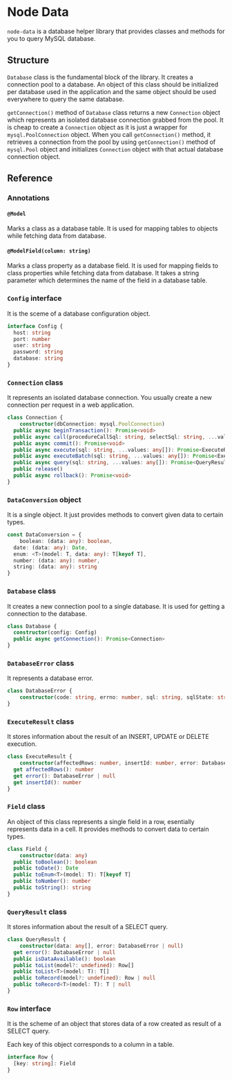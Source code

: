 # Node Data

`node-data` is a database helper library that provides classes and methods for you to query MySQL database.

## Structure

`Database` class is the fundamental block of the library. It creates a connection pool to a database. An object of this class should be initialized per database used in the application and the same object should be used everywhere to query the same database.

`getConnection()` method of `Database` class returns a new `Connection` object which represents an isolated database connection grabbed from the pool. It is cheap to create a `Connection` object as it is just a wrapper for `mysql.PoolConnection` object. When you call `getConnection()` method, it retrieves a connection from the pool by using `getConnection()` method of `mysql.Pool` object and initializes `Connection` object with that actual database connection object.

## Reference

### Annotations

#### `@Model`

Marks a class as a database table. It is used for mapping tables to objects while fetching data from database.

#### `@ModelField(column: string)`

Marks a class property as a database field. It is used for mapping fields to class properties while fetching data from database. It takes a string parameter which determines the name of the field in a database table.

### `Config` interface

It is the sceme of a database configuration object.

```typescript
interface Config {
  host: string
  port: number
  user: string
  password: string
  database: string
}
```

### `Connection` class

It represents an isolated database connection. You usually create a new connection per request in a web application. 

```typescript
class Connection {
	constructor(dbConnection: mysql.PoolConnection)
  public async beginTransaction(): Promise<void>
  public async call(procedureCallSql: string, selectSql: string, ...values: any[]): Promise<QueryResult>
  public async commit(): Promise<void>
  public async execute(sql: string, ...values: any[]): Promise<ExecuteResult>
  public async executeBatch(sql: string, ...values: any[]): Promise<ExecuteResult>
  public async query(sql: string, ...values: any[]): Promise<QueryResult>
  public release()
  public async rollback(): Promise<void>
}
```

### `DataConversion` object

It is a single object. It just provides methods to convert given data to certain types.

```typescript
const DataConversion = {
	boolean: (data: any): boolean,
  date: (data: any): Date,
  enum: <T>(model: T, data: any): T[keyof T],
  number: (data: any): number,
  string: (data: any): string
}
```

### `Database` class

It creates a new connection pool to a single database. It is used for getting a connection to the database.

```typescript
class Database {
  constructor(config: Config)
  public async getConnection(): Promise<Connection>
}
```

### `DatabaseError` class

It represents a database error.

```typescript
class DatabaseError {
	constructor(code: string, errno: number, sql: string, sqlState: string, sqlMessage: string)
}
```

### `ExecuteResult` class

It stores information about the result of an INSERT, UPDATE or DELETE execution.

```typescript
class ExecuteResult {
	constructor(affectedRows: number, insertId: number, error: DatabaseError | null)
  get affectedRows(): number
  get error(): DatabaseError | null
  get insertId(): number
}
```

### `Field` class

An object of this class represents a single field in a row, esentially represents data in a cell. It provides methods to convert data to certain types.

``` typescript
class Field {
	constructor(data: any)
  public toBoolean(): boolean
  public toDate(): Date
  public toEnum<T>(model: T): T[keyof T]
  public toNumber(): number
  public toString(): string
}
```

### `QueryResult` class

It stores information about the result of a SELECT query.

```typescript
class QueryResult {
	constructor(data: any[], error: DatabaseError | null)
  get error(): DatabaseError | null
  public isDataAvailable(): boolean
  public toList(model?: undefined): Row[]
  public toList<T>(model: T): T[]
  public toRecord(model?: undefined): Row | null
  public toRecord<T>(model: T): T | null
}
```

### `Row` interface

It is the scheme of an object that stores data of a row created as result of a SELECT query.

Each key of this object corresponds to a column in a table.

```typescript
interface Row {
  [key: string]: Field
}
```

